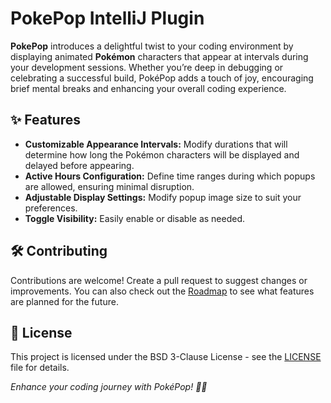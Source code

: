 # PokePop IntelliJ Plugin

**PokePop** introduces a delightful twist to your coding environment by 
displaying animated **Pokémon** characters that appear at intervals during your 
development sessions. Whether you’re deep in debugging or celebrating a 
successful build, PokéPop adds a touch of joy, encouraging brief mental breaks and 
enhancing your overall coding experience.

## ✨ Features
- **Customizable Appearance Intervals:** Modify durations that will determine how long 
  the Pokémon characters will be displayed and delayed before appearing.
- **Active Hours Configuration:** Define time ranges during which popups are allowed, ensuring minimal disruption. 
- **Adjustable Display Settings:** Modify popup image size to suit your preferences. 
- **Toggle Visibility:** Easily enable or disable as needed.

## 🛠️ Contributing
Contributions are welcome! Create a pull request to suggest changes or improvements.
You can also check out the [Roadmap](https://github.com/alajemba-vik/Pokepop-IntelliJ-Plugin/wiki/Roadmap) to see what features are planned for the future.

## 📃 License
This project is licensed under the BSD 3-Clause License - see the [LICENSE](LICENSE) file for details.

_Enhance your coding journey with PokéPop! 💃🏾_